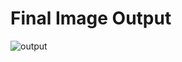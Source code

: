 # Final Image Output
![output](https://user-images.githubusercontent.com/91827137/183425677-5b1643e0-5e48-49f6-99e2-e9dfaa8f3f49.png)
